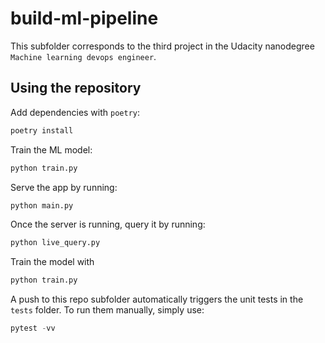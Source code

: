 # build-ml-pipeline

This subfolder corresponds to the third project in the Udacity nanodegree `Machine learning devops engineer`.

## Using the repository

Add dependencies with `poetry`:

```python
poetry install
```

Train the ML model:
```python
python train.py
```

Serve the app by running:
```python
python main.py
```

Once the server is running, query it by running:
```python
python live_query.py
```

Train the model with

```python
python train.py
```

A push to this repo subfolder automatically triggers the unit tests in the `tests` folder. To run them manually, simply use:

```python
pytest -vv
```